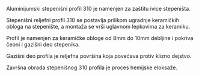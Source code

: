 Aluminijumski stepenišni profil 310 je namenjen za zaštitu ivice stepeništa.

Stepenišni reljefni profil 310 se postavlja prilikom ugradnje keramičkih obloga na stepenište, a montaža se vrši uglavnom lepkovima za keramiku.

Profil je namenjen za keramičke obloge od 8mm do 10mm debljine i pokriva čeoni i gazišni deo stepenika.

Gazišni deo profila je reljefna površina koja povećava protiv klizno dejstvo.

Završna obrada stepenišnog 310 profila je proces hemijske eloksaže.
